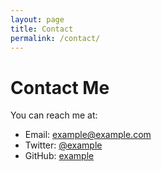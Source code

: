```yaml
---
layout: page
title: Contact
permalink: /contact/
---
```


# Contact Me

You can reach me at:

- Email: example@example.com
- Twitter: [@example](https://twitter.com/example)
- GitHub: [example](https://github.com/example)
